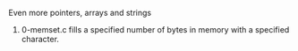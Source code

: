 Even more pointers, arrays and strings

1. 0-memset.c fills a specified number of bytes in memory with a specified character.

